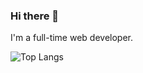 ### Hi there 👋

I'm a full-time web developer. 


![Top Langs](https://github-readme-stats.vercel.app/api/top-langs/?username=Ryohei-J&layout=compact&theme=dark)


<!--
**Ryohei-J/Ryohei-J** is a ✨ _special_ ✨ repository because its `README.md` (this file) appears on your GitHub profile.

Here are some ideas to get you started:

- 🔭 I’m currently working on ...
- 🌱 I’m currently learning ...
- 👯 I’m looking to collaborate on ...
- 🤔 I’m looking for help with ...
- 💬 Ask me about ...
- 📫 How to reach me: ...
- 😄 Pronouns: ...
- ⚡ Fun fact: ...
-->
